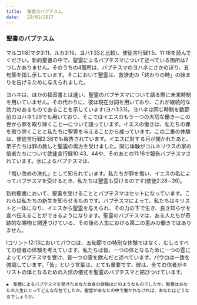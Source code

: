 ```yaml
---
title:  聖書のバプテスム
date:   29/01/2017
---
```


### 聖書のバプテスム

マルコ1:8(マタ3:11、ルカ3:16、ヨハ1:33と比較)、使徒言行録1:5、11:16を読んでください。新約聖書の中で、聖霊によるバプテスマについて述べている箇所は7つしかありません。そのうちの4箇所は、バプテスマのヨハネにさかのぼり、五旬節を指し示しています。そこにおいて聖霊は、救済史の「終わりの時」の始まりを告げるために与えられました。

ヨハネは、ほかの福音書とは違い、聖霊のバプテスマについて語る際に未来時制を用いていません。その代わりに、彼は現在分詞を用いており、これが継続的な効力のあるものであることを示しています(ヨハ1:33)。ヨハネは同じ時制を数節前のヨハネ1:29でも用いており、そこではイエスのもう一つの大切な働き―この世から罪を取り除くこと―について語っています。イエスの働きは、私たちの罪を取り除くことと私たちに聖霊を与えることから成っています。この二重の体験は、使徒言行録2:38でも報告されています。イエスに対する目が開かれたあと、弟子たちは罪の赦しと聖霊の両方を受けました。同じ体験がコルネリウスの家の信者たちについて使徒言行録10:43、44や、そのあとの11:16で報告バプテスマされています。水によるバプテスマは、

「悔い改めの洗礼」として知られています。私たちが罪を悔い、イエスの名によってバプテスマを受けるとき、私たちは聖霊も受けるのです(使徒2:28∼39)。

新約聖書において、聖霊を受けることとバプテスマはセットになっています。これらは私たちの新生を知らせるものです。バプテスマによって、私たちはキリストと一体になり、イエスから聖霊を与えられ、その力の下で生き、良き知らせを宣べ伝えることができるようになります。聖霊のバプテスマは、ある人たちが奇跡的な賜物と関連づけている、その後の人生における第二の恵みの働きではありません。

Iコリント12:13においてパウロは、五旬節での特別な体験ではなく、むしろすべての信者の体験を考えています。私たちは皆、一つの体となるために一つの霊によってバプテスマを受け、皆一つの霊を飲んだと述べています。パウロは一致を強調しています。「皆」という言葉は、とても重要です。彼は、全ての信者がキリストの体となるための入信の儀式を聖霊のバプテスマと結びつけています。

`◆　聖霊によるバプテスマを受けたあなた自身の体験はどのようなものでしたか。聖霊はあなたの人生にとってどんな存在でしたか。聖霊があなたの中で働かれなければ、あなたはどうなるでしょうか。`
